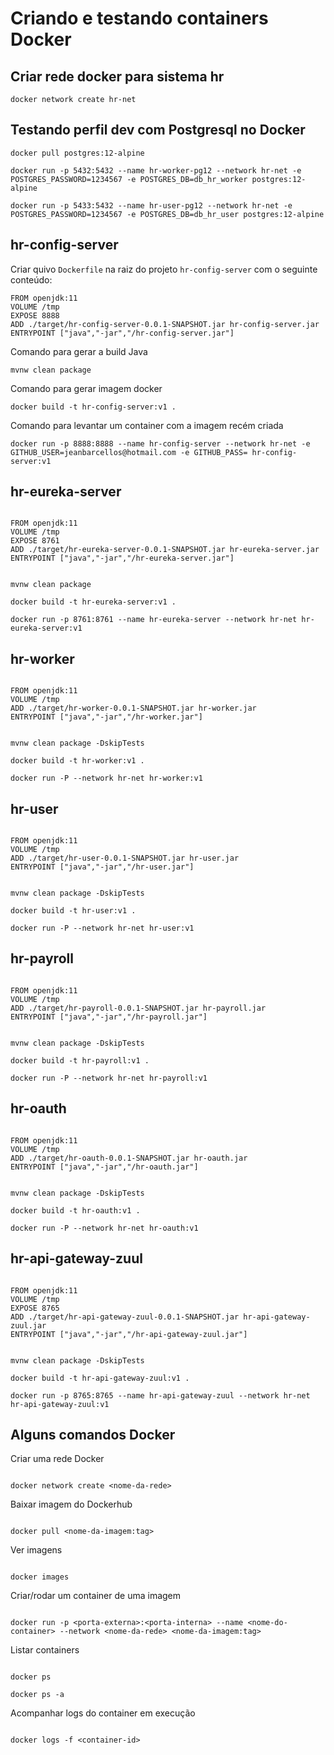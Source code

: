 # Criando e testando containers Docker

## Criar rede docker para sistema hr

```
docker network create hr-net
```

## Testando perfil dev com Postgresql no Docker

```
docker pull postgres:12-alpine

docker run -p 5432:5432 --name hr-worker-pg12 --network hr-net -e POSTGRES_PASSWORD=1234567 -e POSTGRES_DB=db_hr_worker postgres:12-alpine

docker run -p 5433:5432 --name hr-user-pg12 --network hr-net -e POSTGRES_PASSWORD=1234567 -e POSTGRES_DB=db_hr_user postgres:12-alpine
```

## hr-config-server

Criar quivo `Dockerfile` na raiz do projeto `hr-config-server` com o seguinte conteúdo:

```
FROM openjdk:11
VOLUME /tmp
EXPOSE 8888
ADD ./target/hr-config-server-0.0.1-SNAPSHOT.jar hr-config-server.jar
ENTRYPOINT ["java","-jar","/hr-config-server.jar"]
```

Comando para gerar a build Java

```
mvnw clean package
```

Comando para gerar imagem docker

```
docker build -t hr-config-server:v1 .
```

Comando para levantar um container com a imagem recém criada

```
docker run -p 8888:8888 --name hr-config-server --network hr-net -e GITHUB_USER=jeanbarcellos@hotmail.com -e GITHUB_PASS= hr-config-server:v1
```

## hr-eureka-server

```

FROM openjdk:11
VOLUME /tmp
EXPOSE 8761
ADD ./target/hr-eureka-server-0.0.1-SNAPSHOT.jar hr-eureka-server.jar
ENTRYPOINT ["java","-jar","/hr-eureka-server.jar"]

```

```

mvnw clean package

docker build -t hr-eureka-server:v1 .

docker run -p 8761:8761 --name hr-eureka-server --network hr-net hr-eureka-server:v1

```

## hr-worker

```

FROM openjdk:11
VOLUME /tmp
ADD ./target/hr-worker-0.0.1-SNAPSHOT.jar hr-worker.jar
ENTRYPOINT ["java","-jar","/hr-worker.jar"]

```

```

mvnw clean package -DskipTests

docker build -t hr-worker:v1 .

docker run -P --network hr-net hr-worker:v1

```

## hr-user

```

FROM openjdk:11
VOLUME /tmp
ADD ./target/hr-user-0.0.1-SNAPSHOT.jar hr-user.jar
ENTRYPOINT ["java","-jar","/hr-user.jar"]

```

```

mvnw clean package -DskipTests

docker build -t hr-user:v1 .

docker run -P --network hr-net hr-user:v1

```

## hr-payroll

```

FROM openjdk:11
VOLUME /tmp
ADD ./target/hr-payroll-0.0.1-SNAPSHOT.jar hr-payroll.jar
ENTRYPOINT ["java","-jar","/hr-payroll.jar"]

```

```

mvnw clean package -DskipTests

docker build -t hr-payroll:v1 .

docker run -P --network hr-net hr-payroll:v1

```

## hr-oauth

```

FROM openjdk:11
VOLUME /tmp
ADD ./target/hr-oauth-0.0.1-SNAPSHOT.jar hr-oauth.jar
ENTRYPOINT ["java","-jar","/hr-oauth.jar"]

```

```

mvnw clean package -DskipTests

docker build -t hr-oauth:v1 .

docker run -P --network hr-net hr-oauth:v1

```

## hr-api-gateway-zuul

```

FROM openjdk:11
VOLUME /tmp
EXPOSE 8765
ADD ./target/hr-api-gateway-zuul-0.0.1-SNAPSHOT.jar hr-api-gateway-zuul.jar
ENTRYPOINT ["java","-jar","/hr-api-gateway-zuul.jar"]

```

```

mvnw clean package -DskipTests

docker build -t hr-api-gateway-zuul:v1 .

docker run -p 8765:8765 --name hr-api-gateway-zuul --network hr-net hr-api-gateway-zuul:v1

```

## Alguns comandos Docker

Criar uma rede Docker

```

docker network create <nome-da-rede>

```

Baixar imagem do Dockerhub

```

docker pull <nome-da-imagem:tag>

```

Ver imagens

```

docker images

```

Criar/rodar um container de uma imagem

```

docker run -p <porta-externa>:<porta-interna> --name <nome-do-container> --network <nome-da-rede> <nome-da-imagem:tag>

```

Listar containers

```

docker ps

docker ps -a

```

Acompanhar logs do container em execução

```

docker logs -f <container-id>

```

```

```
